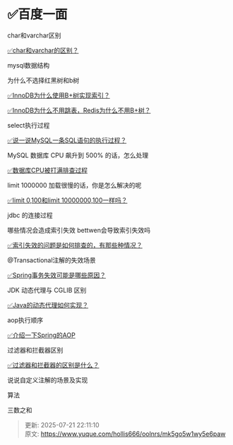 # ✅百度一面



char和varchar区别

[✅char和varchar的区别？](https://www.yuque.com/hollis666/oolnrs/xodf4gdc6i9goyt6)

mysql数据结构

为什么不选择红黑树和b树

[✅InnoDB为什么使用B+树实现索引？](https://www.yuque.com/hollis666/oolnrs/uh3cy1)

[✅InnoDB为什么不用跳表，Redis为什么不用B+树？](https://www.yuque.com/hollis666/oolnrs/lcz0grveudyoa16b)

select执行过程

[✅说一说MySQL一条SQL语句的执行过程？](https://www.yuque.com/hollis666/oolnrs/dzkisw)

MySQL 数据库 CPU 飙升到 500% 的话，怎么处理

[✅数据库CPU被打满排查过程](https://www.yuque.com/hollis666/oolnrs/yhfy70xlf7kegk0s)

limit 1000000 加载很慢的话，你是怎么解决的呢

[✅limit 0,100和limit 10000000,100一样吗？](https://www.yuque.com/hollis666/oolnrs/gtpc5u4i7xmy13el)

jdbc 的连接过程

哪些情况会造成索引失效 bettwen会导致索引失效吗

[✅索引失效的问题是如何排查的，有那些种情况？](https://www.yuque.com/hollis666/oolnrs/sgkrtodriyoliden)

@Transactional注解的失效场景

[✅Spring事务失效可能是哪些原因？](https://www.yuque.com/hollis666/oolnrs/bz0tulziboigw24b)

JDK 动态代理与 CGLIB 区别

[✅Java的动态代理如何实现？](https://www.yuque.com/hollis666/oolnrs/ugvfzx)

aop执行顺序

[✅介绍一下Spring的AOP](https://www.yuque.com/hollis666/oolnrs/nget4r5wl2imegi7)

过滤器和拦截器区别

[✅过滤器和拦截器的区别是什么？](https://www.yuque.com/hollis666/oolnrs/oo999uimvc6sxrob)

说说自定义注解的场景及实现

算法

三数之和



> 更新: 2025-07-21 22:11:10  
> 原文: <https://www.yuque.com/hollis666/oolnrs/mk5go5w1wy5e6paw>